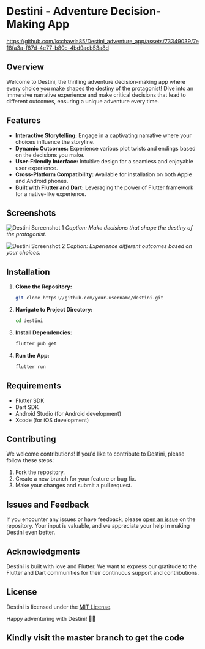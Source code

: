 # Destini - Adventure Decision-Making App

https://github.com/kcchawla85/Destini_adventure_app/assets/73349039/7e18fa3a-f87d-4e77-b80c-4bd9acb53a8d

## Overview

Welcome to Destini, the thrilling adventure decision-making app where every choice you make shapes the destiny of the protagonist! Dive into an immersive narrative experience and make critical decisions that lead to different outcomes, ensuring a unique adventure every time.

## Features

- **Interactive Storytelling:** Engage in a captivating narrative where your choices influence the storyline.
- **Dynamic Outcomes:** Experience various plot twists and endings based on the decisions you make.
- **User-Friendly Interface:** Intuitive design for a seamless and enjoyable user experience.
- **Cross-Platform Compatibility:** Available for installation on both Apple and Android phones.
- **Built with Flutter and Dart:** Leveraging the power of Flutter framework for a native-like experience.

## Screenshots

![Destini Screenshot 1](/assets/screenshots/screenshot1.png)
*Caption: Make decisions that shape the destiny of the protagonist.*

![Destini Screenshot 2](/assets/screenshots/screenshot2.png)
*Caption: Experience different outcomes based on your choices.*

## Installation

1. **Clone the Repository:**
   ```bash
   git clone https://github.com/your-username/destini.git
   ```

2. **Navigate to Project Directory:**
   ```bash
   cd destini
   ```

3. **Install Dependencies:**
   ```bash
   flutter pub get
   ```

4. **Run the App:**
   ```bash
   flutter run
   ```

## Requirements

- Flutter SDK
- Dart SDK
- Android Studio (for Android development)
- Xcode (for iOS development)

## Contributing

We welcome contributions! If you'd like to contribute to Destini, please follow these steps:

1. Fork the repository.
2. Create a new branch for your feature or bug fix.
3. Make your changes and submit a pull request.

## Issues and Feedback

If you encounter any issues or have feedback, please [open an issue](https://github.com/your-username/destini/issues) on the repository. Your input is valuable, and we appreciate your help in making Destini even better.

## Acknowledgments

Destini is built with love and Flutter. We want to express our gratitude to the Flutter and Dart communities for their continuous support and contributions.

## License

Destini is licensed under the [MIT License](LICENSE).

Happy adventuring with Destini! 🚀✨

## Kindly visit the master branch to get the code
